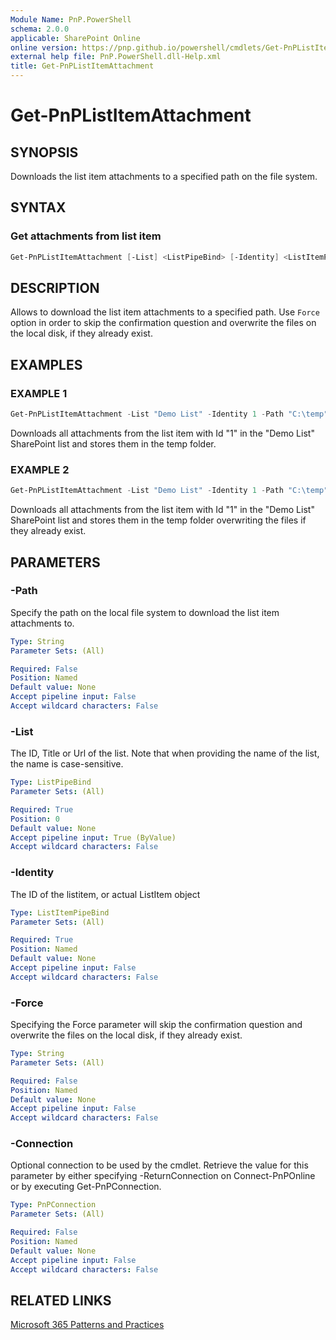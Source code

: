 ```yaml
---
Module Name: PnP.PowerShell
schema: 2.0.0
applicable: SharePoint Online
online version: https://pnp.github.io/powershell/cmdlets/Get-PnPListItemAttachment.html
external help file: PnP.PowerShell.dll-Help.xml
title: Get-PnPListItemAttachment
---
```

  
# Get-PnPListItemAttachment

## SYNOPSIS
Downloads the list item attachments to a specified path on the file system.

## SYNTAX

### Get attachments from list item
```powershell
Get-PnPListItemAttachment [-List] <ListPipeBind> [-Identity] <ListItemPipeBind> [-Path <String>] [-Force <SwitchParameter>] [-Connection <PnPConnection>] [<CommonParameters>]
```

## DESCRIPTION

Allows to download the list item attachments to a specified path. Use `Force` option in order to skip the confirmation question and overwrite the files on the local disk, if they already exist.

## EXAMPLES

### EXAMPLE 1
```powershell
Get-PnPListItemAttachment -List "Demo List" -Identity 1 -Path "C:\temp"
```

Downloads all attachments from the list item with Id "1" in the "Demo List" SharePoint list and stores them in the temp folder.

### EXAMPLE 2
```powershell
Get-PnPListItemAttachment -List "Demo List" -Identity 1 -Path "C:\temp" -Force
```

Downloads all attachments from the list item with Id "1" in the "Demo List" SharePoint list and stores them in the temp folder overwriting the files if they already exist.

## PARAMETERS

### -Path
Specify the path on the local file system to download the list item attachments to.

```yaml
Type: String
Parameter Sets: (All)

Required: False
Position: Named
Default value: None
Accept pipeline input: False
Accept wildcard characters: False
```

### -List
The ID, Title or Url of the list. Note that when providing the name of the list, the name is case-sensitive.

```yaml
Type: ListPipeBind
Parameter Sets: (All)

Required: True
Position: 0
Default value: None
Accept pipeline input: True (ByValue)
Accept wildcard characters: False
```

### -Identity
The ID of the listitem, or actual ListItem object

```yaml
Type: ListItemPipeBind
Parameter Sets: (All)

Required: True
Position: Named
Default value: None
Accept pipeline input: False
Accept wildcard characters: False
```

### -Force
Specifying the Force parameter will skip the confirmation question and overwrite the files on the local disk, if they already exist.

```yaml
Type: String
Parameter Sets: (All)

Required: False
Position: Named
Default value: None
Accept pipeline input: False
Accept wildcard characters: False
```

### -Connection
Optional connection to be used by the cmdlet. Retrieve the value for this parameter by either specifying -ReturnConnection on Connect-PnPOnline or by executing Get-PnPConnection.

```yaml
Type: PnPConnection
Parameter Sets: (All)

Required: False
Position: Named
Default value: None
Accept pipeline input: False
Accept wildcard characters: False
```

## RELATED LINKS

[Microsoft 365 Patterns and Practices](https://aka.ms/m365pnp)